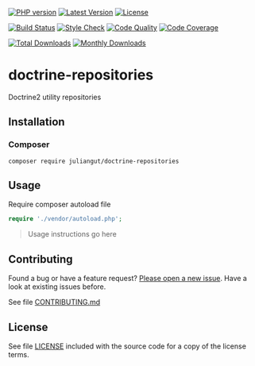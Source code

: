 [![PHP version](https://img.shields.io/badge/PHP-%3E%3D5.6-8892BF.svg?style=flat-square)](http://php.net)
[![Latest Version](https://img.shields.io/packagist/vpre/juliangut/doctrine-repositories.svg?style=flat-square)](https://packagist.org/packages/juliangut/doctrine-repositories)
[![License](https://img.shields.io/github/license/juliangut/doctrine-repositories.svg?style=flat-square)](https://github.com/juliangut/doctrine-repositories/blob/master/LICENSE)

[![Build Status](https://img.shields.io/travis/juliangut/doctrine-repositories.svg?style=flat-square)](https://travis-ci.org/juliangut/doctrine-repositories)
[![Style Check](https://styleci.io/repos/69763902/shield)](https://styleci.io/repos/69763902)
[![Code Quality](https://img.shields.io/scrutinizer/g/juliangut/doctrine-repositories.svg?style=flat-square)](https://scrutinizer-ci.com/g/juliangut/doctrine-repositories)
[![Code Coverage](https://img.shields.io/coveralls/juliangut/doctrine-repositories.svg?style=flat-square)](https://coveralls.io/github/juliangut/doctrine-repositories)

[![Total Downloads](https://img.shields.io/packagist/dt/juliangut/doctrine-repositories.svg?style=flat-square)](https://packagist.org/packages/juliangut/doctrine-repositories)
[![Monthly Downloads](https://img.shields.io/packagist/dm/juliangut/doctrine-repositories.svg?style=flat-square)](https://packagist.org/packages/juliangut/doctrine-repositories)

# doctrine-repositories

Doctrine2 utility repositories

## Installation

### Composer

```
composer require juliangut/doctrine-repositories
```

## Usage

Require composer autoload file

```php
require './vendor/autoload.php';
```

> Usage instructions go here

## Contributing

Found a bug or have a feature request? [Please open a new issue](https://github.com/juliangut/doctrine-repositories/issues). Have a look at existing issues before.

See file [CONTRIBUTING.md](https://github.com/juliangut/doctrine-repositories/blob/master/CONTRIBUTING.md)

## License

See file [LICENSE](https://github.com/juliangut/doctrine-repositories/blob/master/LICENSE) included with the source code for a copy of the license terms.
